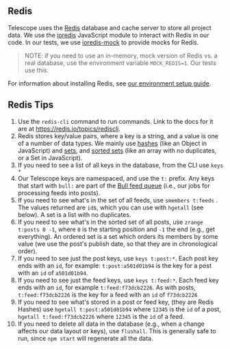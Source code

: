 ## Redis

Telescope uses the [Redis](https://redis.io/) database and cache server to store
all project data. We use the [ioredis](https://www.npmjs.com/package/ioredis)
JavaScript module to interact with Redis in our code. In our tests, we use
[ioredis-mock](https://www.npmjs.com/package/ioredis-mock) to provide mocks
for Redis.

> NOTE: if you need to use an in-memory, mock version of Redis vs. a real
> database, use the environment variable `MOCK_REDIS=1`. Our tests use this.

For information about installing Redis, see [our environment setup guide](environment-setup.md).

## Redis Tips

1. Use the `redis-cli` command to run commands. Link to the docs for it are at https://redis.io/topics/rediscli.
1. Redis stores key/value pairs, where a key is a string, and a value is one of a number of data types. We mainly use [hashes](https://redis.io/topics/data-types#hashes) (like an Object in JavaScript) and [sets](https://redis.io/topics/data-types#sets), and [sorted sets](https://redis.io/topics/data-types#sorted-sets) (like an array with no duplicates, or a Set in JavaScript).
1. If you need to see a list of all keys in the database, from the CLI use `keys *`
1. Our Telescope keys are namespaced, and use the `t:` prefix. Any keys that start with `bull:` are part of the [Bull feed queue](https://github.com/OptimalBits/bull) (i.e., our jobs for processing feeds into posts).
1. If you need to see what's in the set of all feeds, use `smembers t:feeds` . The values returned are `id`s, which you can use with `hgetall` (see below). A set is a list with no duplicates.
1. If you need to see what's in the sorted set of all posts, use `zrange t:posts 0 -1`, where `0` is the starting position and `-1` the end (e.g., get everything). An ordered set is a set which orders its members by some value (we use the post's publish date, so that they are in chronological order).
1. If you need to see just the post keys, use `keys t:post:*`. Each post key ends with an `id`, for example: `t:post:a501d01b94` is the key for a post with an `id` of `a501d01b94`.
1. If you need to see just the feed keys, use `keys t:feed:*`. Each feed key ends with an `id`, for example `t:feed:f73dcb2226`. As with posts, `t:feed:f73dcb2226` is the key for a feed with an `id` of `f73dcb2226`
1. If you need to see what's stored in a post or feed key, (they are Redis Hashes) use `hgetall t:post:a501d01b94` where `12345` is the `id` of a post, `hgetall t:feed:f73dcb2226` where `12345` is the `id` of a feed.
1. If you need to delete all data in the database (e.g., when a change affects our data layout or keys), use `flushall`. This is generally safe to run, since `npm start` will regenerate all the data.
